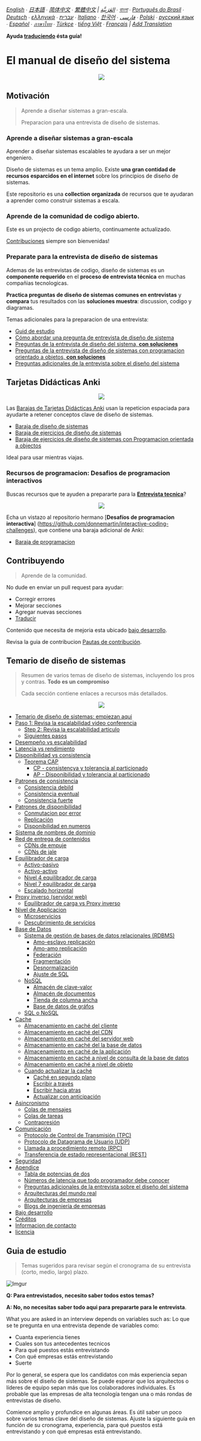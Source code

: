 *[English](README.md) ∙ [日本語](README-ja.md) ∙ [简体中文](README-zh-Hans.md) ∙ [繁體中文](README-zh-TW.md) | [العَرَبِيَّة‎](https://github.com/donnemartin/system-design-primer/issues/170) ∙ [বাংলা](https://github.com/donnemartin/system-design-primer/issues/220) ∙ [Português do Brasil](https://github.com/donnemartin/system-design-primer/issues/40) ∙ [Deutsch](https://github.com/donnemartin/system-design-primer/issues/186) ∙ [ελληνικά](https://github.com/donnemartin/system-design-primer/issues/130) ∙ [עברית](https://github.com/donnemartin/system-design-primer/issues/272) ∙ [Italiano](https://github.com/donnemartin/system-design-primer/issues/104) ∙ [한국어](https://github.com/donnemartin/system-design-primer/issues/102) ∙ [فارسی](https://github.com/donnemartin/system-design-primer/issues/110) ∙ [Polski](https://github.com/donnemartin/system-design-primer/issues/68) ∙ [русский язык](https://github.com/donnemartin/system-design-primer/issues/87) ∙ [Español](https://github.com/donnemartin/system-design-primer/issues/136) ∙ [ภาษาไทย](https://github.com/donnemartin/system-design-primer/issues/187) ∙ [Türkçe](https://github.com/donnemartin/system-design-primer/issues/39) ∙ [tiếng Việt](https://github.com/donnemartin/system-design-primer/issues/127) ∙ [Français](https://github.com/donnemartin/system-design-primer/issues/250) | [Add Translation](https://github.com/donnemartin/system-design-primer/issues/28)*

**Ayuda [traduciendo](TRANSLATIONS.md) ésta guía!**

# El manual de diseño del sistema

<p align="center">
  <img src="images/jj3A5N8.png">
  <br/>
</p>

## Motivación

> Aprende a diseñar sistemas a gran-escala.
>
> Preparacion para una entrevista de diseño de sistemas.

### Aprende a diseñar sistemas a gran-escala

Aprender a diseñar sistemas escalables te ayudara a ser un mejor engeniero.

Diseño de sistemas es un tema amplio. Existe **una gran contidad de recursos esparcidos en el internet** sobre los principios de diseño de sistemas.

Este repositorio es una **collection organizada** de recursos que te ayudaran a aprender como construir sistemas a escala.

### Aprende de la comunidad de codigo abierto.

Este es un projecto de codigo abierto, continuamente actualizado.

[Contribuciones](#contributing) siempre son bienvenidas!

### Preparate para la entrevista de diseño de sistemas

Ademas de las entrevistas de codigo, diseño de sistemas es un **componente requerido** en el **proceso de entrevista técnica** en muchas compañias tecnologicas.

**Practica preguntas de diseño de sistemas comunes en entrevistas** y **compara** tus resultados con las **soluciones muestra**: discussion, codigo y diagramas.

Temas adicionales para la preparacion de una entrevista:

* [Guid de estudio](#study-guide)
* [Cómo abordar una pregunta de entrevista de diseño de sistema](#how-to-approach-a-system-design-interview-question)
* [Preguntas de la entrevista de diseño del sistema, **con soluciones**](#system-design-interview-questions-with-solutions)
* [Preguntas de la entrevista de diseño de sistemas con programacion orientado a objetos, **con soluciones**](#object-oriented-design-interview-questions-with-solutions)
* [Preguntas adicionales de la entrevista sobre el diseño del sistema](#additional-system-design-interview-questions)

## Tarjetas Didácticas Anki

<p align="center">
  <img src="images/zdCAkB3.png">
  <br/>
</p>

Las [Barajas de Tarjetas Didácticas Anki](https://apps.ankiweb.net/)
usan la repeticion espaciada para ayudarte a retener conceptos clave de diseño de sistemas.

* [Baraja de diseño de sistemas](https://github.com/donnemartin/system-design-primer/tree/master/resources/flash_cards/System%20Design.apkg)
* [Baraja de ejercicios de diseño de sistemas](https://github.com/donnemartin/system-design-primer/tree/master/resources/flash_cards/System%20Design%20Exercises.apkg)
* [Baraja de ejercicios de diseño de sistemas con Programacion orientada a objectos](https://github.com/donnemartin/system-design-primer/tree/master/resources/flash_cards/OO%20Design.apkg)

Ideal para usar mientras viajas.

### Recursos de programacion: Desafios de programacion interactivos


Buscas recursos que te ayuden a prepararte para la [**Entrevista tecnica**](https://github.com/donnemartin/interactive-coding-challenges)?

<p align="center">
  <img src="images/b4YtAEN.png">
  <br/>
</p>

Echa un vistazo al repositorio hermano [**Desafíos de programacion interactiva**] (https://github.com/donnemartin/interactive-coding-challenges), que contiene una baraja adicional de Anki:

* [Baraja de programacion](https://github.com/donnemartin/interactive-coding-challenges/tree/master/anki_cards/Coding.apkg)

## Contribuyendo

> Aprende de la comunidad.

No dude en enviar un pull request para ayudar:

* Corregir errores
* Mejorar secciones
* Agregar nuevas secciones
* [Traducir](https://github.com/donnemartin/system-design-primer/issues/28)

Contenido que necesita de mejoria esta ubicado [bajo desarrollo](#under-development).

Revisa la guia de contribucion [Pautas de contribución](CONTRIBUTING.md).

## Temario de diseño de sistemas

> Resumen de varios temas de diseño de sistemas, incluyendo los pros y contras.
**Todo es un compromiso**
>
> Cada sección contiene enlaces a recursos más detallados.

<p align="center">
  <img src="images/jrUBAF7.png">
  <br/>
</p>

* [Temario de diseño de sistemas: empiezan aqui](#system-design-topics-start-here)
* [Paso 1: Revisa la escalabilidad video conferencia](#step-1-review-the-scalability-video-lecture)
    * [Step 2: Revisa la escalabilidad articulo](#step-2-review-the-scalability-article)
    * [Siguientes pasos](#next-steps)
* [Desempeño vs escalabilidad](#performance-vs-scalability)
* [Latencia vs rendimiento](#latency-vs-throughput)
* [Disponibilidad vs consistencia](#availability-vs-consistency)
    * [Teorema CAP](#cap-theorem)
        * [CP - consistencya y tolerancia al particionado](#cp---consistency-and-partition-tolerance)
        * [AP - Disponibilidad y tolerancia al particionado](#ap---availability-and-partition-tolerance)
* [Patrones de consistencia](#consistency-patterns)
    * [Consistencia debild](#weak-consistency)
    * [Consistencia eventual](#eventual-consistency)
    * [Consistencia fuerte](#strong-consistency)
* [Patrones de disponibilidad](#availability-patterns)
    * [Conmutacion por error](#fail-over)
    * [Replicación](#replication)
    * [Disponibilidad en numeros](#availability-in-numbers)
* [Sistema de nombres de dominio](#domain-name-system)
* [Red de entrega de contenidos](#content-delivery-network)
    * [CDNs de empuje](#push-cdns)
    * [CDNs de jale](#pull-cdns)
* [Equilibrador de carga](#load-balancer)
    * [Activo-pasivo](#active-passive)
    * [Activo-activo](#active-active)
    * [Nivel 4 equilibrador de carga](#layer-4-load-balancing)
    * [Nivel 7 equilibrador de carga](#layer-7-load-balancing)
    * [Escalado horizontal](#horizontal-scaling)
* [Proxy inverso (servidor web)](#reverse-proxy-web-server)
    * [Equilibrador de carga vs Proxy inverso](#load-balancer-vs-reverse-proxy)
* [Nivel de Applicacion](#application-layer)
    * [Microservicios](#microservices)
    * [Descubrimiento de servicios](#service-discovery)
* [Base de Datos](#database)
    * [Sistema de gestión de bases de datos relacionales (RDBMS)](#relational-database-management-system-rdbms)
        * [Amo-esclavo replicación](#master-slave-replication)
        * [Amo-amo replicación](#master-master-replication)
        * [Federación](#federation)
        * [Fragmentación](#sharding)
        * [Desnormalización](#denormalization)
        * [Ajuste de SQL](#sql-tuning)
    * [NoSQL](#nosql)
        * [Almacén de clave-valor](#key-value-store)
        * [Almacén de documentos](#document-store)
        * [Tienda de columna ancha](#wide-column-store)
        * [Base de datos de gráfos](#graph-database)
    * [SQL o NoSQL](#sql-or-nosql)
* [Cache](#cache)
    * [Almacenamiento en caché del cliente](#client-caching)
    * [Almacenamiento en caché del CDN](#cdn-caching)
    * [Almacenamiento en caché del servidor web](#web-server-caching)
    * [Almacenamiento en caché del la base de datos](#database-caching)
    * [Almacenamiento en caché de la aplicación](#application-caching)
    * [Almacenamiento en caché a nivel de consulta de la base de datos](#caching-at-the-database-query-level)
    * [Almacenamiento en caché a nivel de objeto](#caching-at-the-object-level)
    * [Cuando actualizar la caché](#when-to-update-the-cache)
        * [Caché en segundo plano](#cache-aside)
        * [Escribir a través](#write-through)
        * [Escribir hacia atras](#write-behind-write-back)
        * [Actualizar con anticipación](#refresh-ahead)
* [Asincronismo](#asynchronism)
    * [Colas de mensajes](#message-queues)
    * [Colas de tareas](#task-queues)
    * [Contrapresión](#back-pressure)
* [Comunicación](#communication)
    * [Protocolo de Control de Transmisión (TPC)](#transmission-control-protocol-tcp)
    * [Protocolo de Datagrama de Usuario (UDP)](#user-datagram-protocol-udp)
    * [Llamada a procedimiento remoto (RPC)](#remote-procedure-call-rpc)
    * [Transferencia de estado representacional (REST)](#representational-state-transfer-rest)
* [Seguridad](#security)
* [Apendice](#appendix)
    * [Tabla de potencias de dos](#powers-of-two-table)
    * [Números de latencia que todo programador debe conocer](#latency-numbers-every-programmer-should-know)
    * [Preguntas adicionales de la entrevista sobre el diseño del sistema](#additional-system-design-interview-questions)
    * [Arquitecturas del mundo real](#real-world-architectures)
    * [Arquitecturas de empresas](#company-architectures)
    * [Blogs de ingeniería de empresas](#company-engineering-blogs)
* [Bajo desarrollo](#under-development)
* [Créditos](#credits)
* [Informacion de contacto](#contact-info)
* [licencia](#license)

## Guia de estudio

> Temas sugeridos para revisar según el cronograma de su entrevista (corto, medio, largo) plazo.

![Imgur](images/OfVllex.png)

**Q: Para entrevistados, necesito saber todos estos temas?**

**A: No, no necesitas saber todo aqui para prepararte para le entrevista**.

What you are asked in an interview depends on variables such as:
Lo que se te pregunta en una entrevista depende de variables como:

* Cuanta experiencia tienes
* Cuales son tus antecedentes tecnicos
* Para qué puestos estás entrevistando
* Con qué empresas estás entrevistando
* Suerte

Por lo general, se espera que los candidatos con más experiencia sepan más sobre el diseño de sistemas. Se puede esperar que los arquitectos o líderes de equipo sepan más que los colaboradores individuales. Es probable que las empresas de alta tecnología tengan una o más rondas de entrevistas de diseño.

Comience amplio y profundice en algunas áreas. Es útil saber un poco sobre varios temas clave del diseño de sistemas. Ajuste la siguiente guía en función de su cronograma, experiencia, para qué puestos está entrevistando y con qué empresas está entrevistando.
